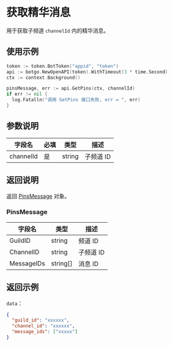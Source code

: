 # 获取精华消息

用于获取子频道 `channelId` 内的精华消息。

## 使用示例

```go
token := token.BotToken("appid", "token")
api := botgo.NewOpenAPI(token).WithTimeout(3 * time.Second)
ctx := context.Background()

pinsMessage, err := api.GetPins(ctx, channelId)
if err != nil {
  log.Fatalln("调用 GetPins 接口失败, err = ", err)
}
```

## 参数说明

| 字段名    | 必填 | 类型   | 描述                             |
| --------- | ---- | ------ | -------------------------------- |
| channelId | 是   | string | 子频道 ID |

## 返回说明

返回 [PinsMessage](#PinsMessage) 对象。

### PinsMessage

| 字段名      | 类型     | 描述                               |
| ----------- | -------- | ---------------------------------- |
| GuildID    | string   | 频道 ID      |
| ChannelID  | string   | 子频道 ID  |
| MessageIDs | string[] | 消息 ID |

## 返回示例

`data`：

```json
{
  "guild_id": "xxxxxx",
  "channel_id": "xxxxxx",
  "message_ids": ["xxxxx"]
}
```
